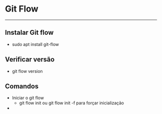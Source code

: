 # Git Flow
---

## Instalar Git flow
- sudo apt install git-flow

## Verificar versão
- git flow version

## Comandos
- Iniciar o git flow
  - git flow init ou git flow init -f para forçar inicialização
- 
